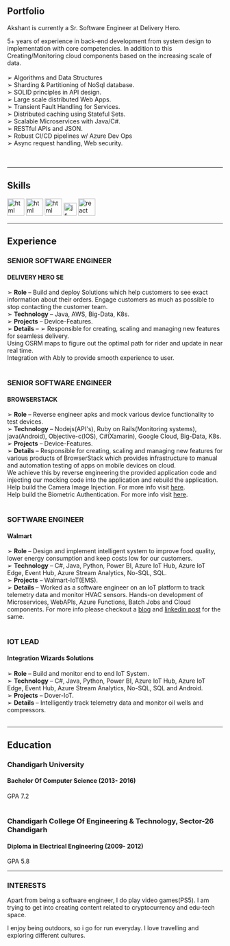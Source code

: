 ## Portfolio

Akshant is currently a Sr. Software Engineer at Delivery Hero.<br />

5+ years of experience in back-end development from system design to implementation with core competencies. In addition to this Creating/Monitoring cloud components based on the increasing scale of data.<br /><br />
➢ Algorithms and Data Structures<br />
➢ Sharding & Partitioning of NoSql database.<br />
➢ SOLID principles in API design.<br />
➢ Large scale distributed Web Apps.<br />
➢ Transient Fault Handling for Services.<br />
➢ Distributed caching using Stateful Sets.<br />
➢ Scalable Microservices with Java/C#.<br />
➢ RESTful APIs and JSON.<br />
➢ Robust CI/CD pipelines w/ Azure Dev Ops<br />
➢ Async request handling, Web security.<br />
<br /><br />

---

## Skills

<p align='left'>
  <img src="https://upload.wikimedia.org/wikipedia/en/thumb/3/30/Java_programming_language_logo.svg/242px-Java_programming_language_logo.svg.png" alt="html" width="40" height="40">
  <img src="https://upload.wikimedia.org/wikipedia/commons/0/0d/C_Sharp_wordmark.svg" alt="html" width="40" height="40">
  <img src='[https://en.wikipedia.org/wiki/File:Kubernetes_logo_without_workmark.svg](https://upload.wikimedia.org/wikipedia/commons/thumb/3/39/Kubernetes_logo_without_workmark.svg/1234px-Kubernetes_logo_without_workmark.svg.png)' alt="html" width="40" height="40">
  <img src='https://upload.wikimedia.org/wikipedia/commons/thumb/9/93/Amazon_Web_Services_Logo.svg/300px-Amazon_Web_Services_Logo.svg.png' height='30' width='auto' alt="js">
   <img src="[https://en.wikipedia.org/wiki/File:Google_Cloud_logo.svg](https://upload.wikimedia.org/wikipedia/commons/5/51/Google_Cloud_logo.svg)" alt="react" width="auto" height="40"/>
</p>

---

## Experience

### **SENIOR SOFTWARE ENGINEER**
#### DELIVERY HERO SE

➢ **Role** – Build and deploy Solutions which help customers to see exact information about their orders. Engage customers as much as possible to stop contacting the customer team.<br />
➢ **Technology** – Java, AWS, Big-Data, K8s.<br />
➢ **Projects** – Device-Features.<br />
➢ **Details** – ➢ Responsible for creating, scaling and managing new features for seamless delivery.<br />
  Using OSRM maps to figure out the optimal path for rider and update in near real time.<br />
  Integration with Ably to provide smooth experience to user.<br /><br />


### **SENIOR SOFTWARE ENGINEER**
#### BROWSERSTACK

➢ **Role** – Reverse engineer apks and mock various device functionality to test devices.<br />
➢ **Technology** – Nodejs(API's), Ruby on Rails(Monitoring systems), java(Android), Objective-c(IOS), C#(Xamarin), Google Cloud, Big-Data, K8s.<br />
➢ **Projects** – Device-Features.<br />
➢ **Details** – Responsible for creating, scaling and managing new features for various products of BrowserStack which provides infrastructure to manual and automation testing of apps on mobile devices on cloud.<br />
We achieve this by reverse engineering the provided application code and injecting our mocking code into the application and rebuild the application.<br />
Help build the Camera Image Injection. For more info visit [here](https://www.browserstack.com/docs/app-automate/appium/advanced-features/camera-image-injection).<br />
Help build the Biometric Authentication. For more info visit [here](https://www.browserstack.com/docs/app-automate/appium/advanced-features/biometric-authentication).<br /><br />


### **SOFTWARE ENGINEER**
#### Walmart

➢ **Role** – Design and implement intelligent system to improve food quality, lower energy consumption and keep costs low for our customers.<br />
➢ **Technology** – C#, Java, Python, Power BI, Azure IoT Hub, Azure IoT Edge, Event Hub, Azure Stream Analytics, No-SQL, SQL.<br />
➢ **Projects** – Walmart-IoT(EMS).<br />
➢ **Details** – Worked as a software engineer on an IoT platform to track telemetry data and monitor HVAC sensors. Hands-on development of Microservices, WebAPIs, Azure  Functions, Batch Jobs and Cloud components. For more info please checkout a [blog](https://corporate.walmart.com/newsroom/2021/01/14/how-walmart-leverages-iot-to-keep-your-ice-cream-frozen) and [linkedin post](https://www.linkedin.com/posts/walmartglobaltechindia_thisisthatplace-futureofretail-iot-activity-6589896026155520000-lwOh) for the same.<br /><br />


### **IOT LEAD**
#### Integration Wizards Solutions

➢ **Role** – Build and monitor end to end IoT System.<br />
➢ **Technology** – C#, Java, Python, Power BI, Azure IoT Hub, Azure IoT Edge, Event Hub, Azure Stream Analytics, No-SQL, SQL and Android.<br />
➢ **Projects** – Dover-IoT.<br />
➢ **Details** – Intelligently track telemetry data and monitor oil wells and compressors. <br /><br />


---

## Education

### **Chandigarh University**
#### Bachelor Of Computer Science (2013- 2016)
GPA 7.2
<br /><br />


### **Chandigarh College Of Engineering & Technology, Sector-26 Chandigarh**
#### Diploma in Electrical Engineering (2009- 2012)
GPA 5.8

---

### INTERESTS
Apart from being a software engineer, I do play video games(PS5). I am trying to get into creating content related to cryptocurrency and edu-tech space.

I enjoy being outdoors, so i go for run everyday. I love travelling and exploring different cultures.
